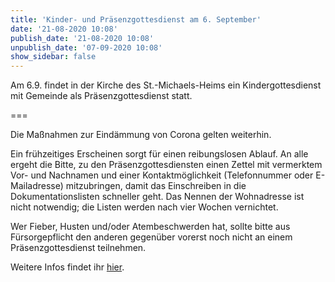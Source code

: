 ```yaml
---
title: 'Kinder- und Präsenzgottesdienst am 6. September'
date: '21-08-2020 10:08'
publish_date: '21-08-2020 10:08'
unpublish_date: '07-09-2020 10:08'
show_sidebar: false
---
```


Am 6.9. findet in der Kirche des St.-Michaels-Heims ein Kindergottesdienst mit Gemeinde als Präsenzgottesdienst statt.

===

Die Maßnahmen zur Eindämmung von Corona gelten weiterhin.

Ein frühzeitiges Erscheinen sorgt für einen reibungslosen Ablauf. An alle ergeht die Bitte, zu den Präsenzgottesdiensten einen Zettel mit vermerktem Vor- und Nachnamen und einer Kontaktmöglichkeit (Telefonnummer oder E-Mailadresse) mitzubringen, damit das Einschreiben in die Dokumentationslisten schneller geht. Das Nennen der Wohnadresse ist nicht notwendig; die Listen werden nach vier Wochen vernichtet.

Wer Fieber, Husten und/oder Atembeschwerden hat, sollte bitte aus Fürsorgepflicht den anderen gegenüber vorerst noch nicht an einem Präsenzgottesdienst teilnehmen.

Weitere Infos findet ihr [hier](https://www.smh-gemeinden.de/news/praesenzgottesdienste-im-st-michaels-heim).